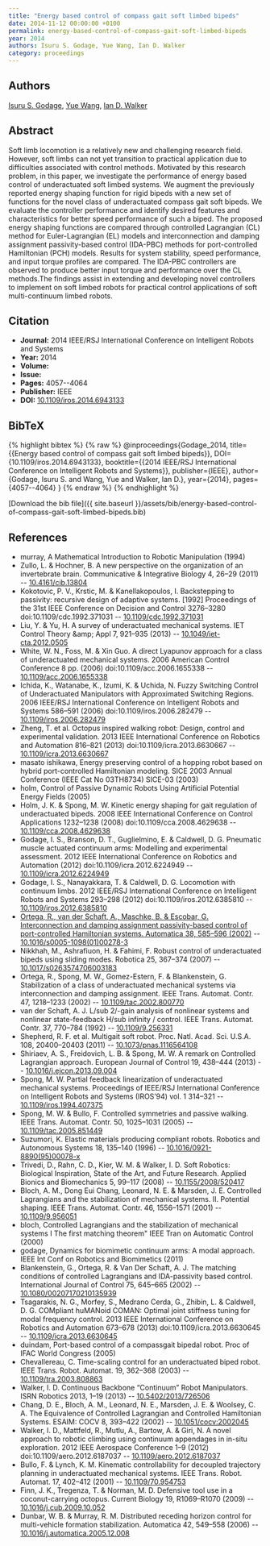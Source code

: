 ```yaml
---
title: "Energy based control of compass gait soft limbed bipeds"
date: 2014-11-12 00:00:00 +0100
permalink: energy-based-control-of-compass-gait-soft-limbed-bipeds
year: 2014
authors: Isuru S. Godage, Yue Wang, Ian D. Walker
category: proceedings
---
```

 
## Authors
[Isuru S. Godage](authors/isuru-s-godage), [Yue Wang](authors/yue-wang), [Ian D. Walker](authors/ian-d-walker)
 
## Abstract
Soft limb locomotion is a relatively new and challenging research field. However, soft limbs can not yet transition to practical application due to difficulties associated with control methods. Motivated by this research problem, in this paper, we investigate the performance of energy based control of underactuated soft limbed systems. We augment the previously reported energy shaping function for rigid bipeds with a new set of functions for the novel class of underactuated compass gait soft bipeds. We evaluate the controller performance and identify desired features and characteristics for better speed performance of such a biped. The proposed energy shaping functions are compared through controlled Lagrangian (CL) method for Euler-Lagrangian (EL) models and interconnection and damping assignment passivity-based control (IDA-PBC) methods for port-controlled Hamiltonian (PCH) models. Results for system stability, speed performance, and input torque profiles are compared. The IDA-PBC controllers are observed to produce better input torque and performance over the CL methods.The findings assist in extending and developing novel controllers to implement on soft limbed robots for practical control applications of soft multi-continuum limbed robots.
 
## Citation
- **Journal:** 2014 IEEE/RSJ International Conference on Intelligent Robots and Systems
- **Year:** 2014
- **Volume:** 
- **Issue:** 
- **Pages:** 4057--4064
- **Publisher:** IEEE
- **DOI:** [10.1109/iros.2014.6943133](https://doi.org/10.1109/iros.2014.6943133)
 
## BibTeX
{% highlight bibtex %}
{% raw %}
@inproceedings{Godage_2014,
  title={{Energy based control of compass gait soft limbed bipeds}},
  DOI={10.1109/iros.2014.6943133},
  booktitle={{2014 IEEE/RSJ International Conference on Intelligent Robots and Systems}},
  publisher={IEEE},
  author={Godage, Isuru S. and Wang, Yue and Walker, Ian D.},
  year={2014},
  pages={4057--4064}
}
{% endraw %}
{% endhighlight %}
 
[Download the bib file]({{ site.baseurl }}/assets/bib/energy-based-control-of-compass-gait-soft-limbed-bipeds.bib)
 
## References
- murray, A Mathematical Introduction to Robotic Manipulation (1994)
- Zullo, L. & Hochner, B. A new perspective on the organization of an invertebrate brain. Communicative &amp; Integrative Biology 4, 26–29 (2011) -- [10.4161/cib.13804](https://doi.org/10.4161/cib.13804)
- Kokotovic, P. V., Krstic, M. & Kanellakopoulos, I. Backstepping to passivity: recursive design of adaptive systems. [1992] Proceedings of the 31st IEEE Conference on Decision and Control 3276–3280 doi:10.1109/cdc.1992.371031 -- [10.1109/cdc.1992.371031](https://doi.org/10.1109/cdc.1992.371031)
- Liu, Y. & Yu, H. A survey of underactuated mechanical systems. IET Control Theory &amp;amp; Appl 7, 921–935 (2013) -- [10.1049/iet-cta.2012.0505](https://doi.org/10.1049/iet-cta.2012.0505)
- White, W. N., Foss, M. & Xin Guo. A direct Lyapunov approach for a class of underactuated mechanical systems. 2006 American Control Conference 8 pp. (2006) doi:10.1109/acc.2006.1655338 -- [10.1109/acc.2006.1655338](https://doi.org/10.1109/acc.2006.1655338)
- Ichida, K., Watanabe, K., Izumi, K. & Uchida, N. Fuzzy Switching Control of Underactuated Manipulators with Approximated Switching Regions. 2006 IEEE/RSJ International Conference on Intelligent Robots and Systems 586–591 (2006) doi:10.1109/iros.2006.282479 -- [10.1109/iros.2006.282479](https://doi.org/10.1109/iros.2006.282479)
- Zheng, T. et al. Octopus inspired walking robot: Design, control and experimental validation. 2013 IEEE International Conference on Robotics and Automation 816–821 (2013) doi:10.1109/icra.2013.6630667 -- [10.1109/icra.2013.6630667](https://doi.org/10.1109/icra.2013.6630667)
- masato ishikawa, Energy preserving control of a hopping robot based on hybrid port-controlled Hamiltonian modeling. SICE 2003 Annual Conference (IEEE Cat No 03TH8734) SICE-03 (2003)
- holm, Control of Passive Dynamic Robots Using Artificial Potential Energy Fields (2005)
- Holm, J. K. & Spong, M. W. Kinetic energy shaping for gait regulation of underactuated bipeds. 2008 IEEE International Conference on Control Applications 1232–1238 (2008) doi:10.1109/cca.2008.4629638 -- [10.1109/cca.2008.4629638](https://doi.org/10.1109/cca.2008.4629638)
- Godage, I. S., Branson, D. T., Guglielmino, E. & Caldwell, D. G. Pneumatic muscle actuated continuum arms: Modelling and experimental assessment. 2012 IEEE International Conference on Robotics and Automation (2012) doi:10.1109/icra.2012.6224949 -- [10.1109/icra.2012.6224949](https://doi.org/10.1109/icra.2012.6224949)
- Godage, I. S., Nanayakkara, T. & Caldwell, D. G. Locomotion with continuum limbs. 2012 IEEE/RSJ International Conference on Intelligent Robots and Systems 293–298 (2012) doi:10.1109/iros.2012.6385810 -- [10.1109/iros.2012.6385810](https://doi.org/10.1109/iros.2012.6385810)
- [Ortega, R., van der Schaft, A., Maschke, B. & Escobar, G. Interconnection and damping assignment passivity-based control of port-controlled Hamiltonian systems. Automatica 38, 585–596 (2002)](interconnection-and-damping-assignment-passivity-based-control-of-port-controlled-hamiltonian-systems) -- [10.1016/s0005-1098(01)00278-3](https://doi.org/10.1016/s0005-1098(01)00278-3)
- Nikkhah, M., Ashrafiuon, H. & Fahimi, F. Robust control of underactuated bipeds using sliding modes. Robotica 25, 367–374 (2007) -- [10.1017/s0263574706003183](https://doi.org/10.1017/s0263574706003183)
- Ortega, R., Spong, M. W., Gomez-Estern, F. & Blankenstein, G. Stabilization of a class of underactuated mechanical systems via interconnection and damping assignment. IEEE Trans. Automat. Contr. 47, 1218–1233 (2002) -- [10.1109/tac.2002.800770](https://doi.org/10.1109/tac.2002.800770)
- van der Schaft, A. J. L/sub 2/-gain analysis of nonlinear systems and nonlinear state-feedback H/sub infinity / control. IEEE Trans. Automat. Contr. 37, 770–784 (1992) -- [10.1109/9.256331](https://doi.org/10.1109/9.256331)
- Shepherd, R. F. et al. Multigait soft robot. Proc. Natl. Acad. Sci. U.S.A. 108, 20400–20403 (2011) -- [10.1073/pnas.1116564108](https://doi.org/10.1073/pnas.1116564108)
- Shiriaev, A. S., Freidovich, L. B. & Spong, M. W. A remark on Controlled Lagrangian approach. European Journal of Control 19, 438–444 (2013) -- [10.1016/j.ejcon.2013.09.004](https://doi.org/10.1016/j.ejcon.2013.09.004)
- Spong, M. W. Partial feedback linearization of underactuated mechanical systems. Proceedings of IEEE/RSJ International Conference on Intelligent Robots and Systems (IROS’94) vol. 1 314–321 -- [10.1109/iros.1994.407375](https://doi.org/10.1109/iros.1994.407375)
- Spong, M. W. & Bullo, F. Controlled symmetries and passive walking. IEEE Trans. Automat. Contr. 50, 1025–1031 (2005) -- [10.1109/tac.2005.851449](https://doi.org/10.1109/tac.2005.851449)
- Suzumori, K. Elastic materials producing compliant robots. Robotics and Autonomous Systems 18, 135–140 (1996) -- [10.1016/0921-8890(95)00078-x](https://doi.org/10.1016/0921-8890(95)00078-x)
- Trivedi, D., Rahn, C. D., Kier, W. M. & Walker, I. D. Soft Robotics: Biological Inspiration, State of the Art, and Future Research. Applied Bionics and Biomechanics 5, 99–117 (2008) -- [10.1155/2008/520417](https://doi.org/10.1155/2008/520417)
- Bloch, A. M., Dong Eui Chang, Leonard, N. E. & Marsden, J. E. Controlled Lagrangians and the stabilization of mechanical systems. II. Potential shaping. IEEE Trans. Automat. Contr. 46, 1556–1571 (2001) -- [10.1109/9.956051](https://doi.org/10.1109/9.956051)
- bloch, Controlled Lagrangians and the stabilization of mechanical systems I The first matching theorem" IEEE Tran on Automatic Control (2000)
- godage, Dynamics for biomimetic continuum arms: A modal approach. IEEE Int Conf on Robotics and Biomimetics (2011)
- Blankenstein, G., Ortega, R. & Van Der Schaft, A. J. The matching conditions of controlled Lagrangians and IDA-passivity based control. International Journal of Control 75, 645–665 (2002) -- [10.1080/00207170210135939](https://doi.org/10.1080/00207170210135939)
- Tsagarakis, N. G., Morfey, S., Medrano Cerda, G., Zhibin, L. & Caldwell, D. G. COMpliant huMANoid COMAN: Optimal joint stiffness tuning for modal frequency control. 2013 IEEE International Conference on Robotics and Automation 673–678 (2013) doi:10.1109/icra.2013.6630645 -- [10.1109/icra.2013.6630645](https://doi.org/10.1109/icra.2013.6630645)
- duindam, Port-based control of a compassgait bipedal robot. Proc of IFAC World Congress (2005)
- Chevallereau, C. Time-scaling control for an underactuated biped robot. IEEE Trans. Robot. Automat. 19, 362–368 (2003) -- [10.1109/tra.2003.808863](https://doi.org/10.1109/tra.2003.808863)
- Walker, I. D. Continuous Backbone “Continuum” Robot Manipulators. ISRN Robotics 2013, 1–19 (2013) -- [10.5402/2013/726506](https://doi.org/10.5402/2013/726506)
- Chang, D. E., Bloch, A. M., Leonard, N. E., Marsden, J. E. & Woolsey, C. A. The Equivalence of Controlled Lagrangian and Controlled Hamiltonian Systems. ESAIM: COCV 8, 393–422 (2002) -- [10.1051/cocv:2002045](https://doi.org/10.1051/cocv:2002045)
- Walker, I. D., Mattfeld, R., Mutlu, A., Bartow, A. & Giri, N. A novel approach to robotic climbing using continuum appendages in in-situ exploration. 2012 IEEE Aerospace Conference 1–9 (2012) doi:10.1109/aero.2012.6187037 -- [10.1109/aero.2012.6187037](https://doi.org/10.1109/aero.2012.6187037)
- Bullo, F. & Lynch, K. M. Kinematic controllability for decoupled trajectory planning in underactuated mechanical systems. IEEE Trans. Robot. Automat. 17, 402–412 (2001) -- [10.1109/70.954753](https://doi.org/10.1109/70.954753)
- Finn, J. K., Tregenza, T. & Norman, M. D. Defensive tool use in a coconut-carrying octopus. Current Biology 19, R1069–R1070 (2009) -- [10.1016/j.cub.2009.10.052](https://doi.org/10.1016/j.cub.2009.10.052)
- Dunbar, W. B. & Murray, R. M. Distributed receding horizon control for multi-vehicle formation stabilization. Automatica 42, 549–558 (2006) -- [10.1016/j.automatica.2005.12.008](https://doi.org/10.1016/j.automatica.2005.12.008)

